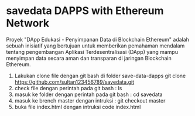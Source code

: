 # savedata DAPPS with Ethereum Network
Proyek "DApp Edukasi - Penyimpanan Data di Blockchain Ethereum" adalah sebuah inisiatif yang bertujuan untuk memberikan pemahaman mendalam tentang pengembangan Aplikasi Terdesentralisasi (DApp) yang mampu menyimpan data secara aman dan transparan di jaringan Blockchain Ethereum. 

1. Lakukan clone file dengan git bash di folder save-data-dapps
   git clone https://github.com/sultan123456789/savedata.git
2. check file dengan perintah pada git bash :
   ls
3. masuk ke folder dengan perintah pada git bash :
   cd savedata
4. masuk ke brench master dengan intruksi :
   git checkout master
5. buka file index.html dengan intruksi 
   code index.html




